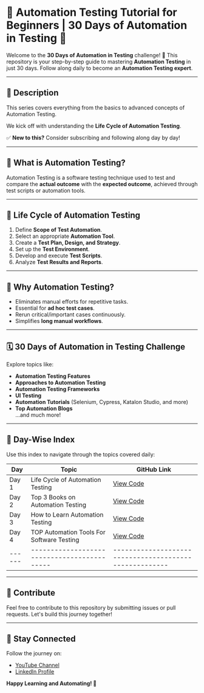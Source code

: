 # 🧪 Automation Testing Tutorial for Beginners | 30 Days of Automation in Testing 🚀

Welcome to the **30 Days of Automation in Testing** challenge! 🎉 This repository is your step-by-step guide to mastering **Automation Testing** in just 30 days. Follow along daily to become an **Automation Testing expert**.  

---

## 📖 **Description**

This series covers everything from the basics to advanced concepts of Automation Testing.  

We kick off with understanding the **Life Cycle of Automation Testing**.  

✅ **New to this?** Consider subscribing and following along day by day!

---

## 🚀 **What is Automation Testing?**

Automation Testing is a software testing technique used to test and compare the **actual outcome** with the **expected outcome**, achieved through test scripts or automation tools.

---

## 🚀 **Life Cycle of Automation Testing**

1. Define **Scope of Test Automation**.
2. Select an appropriate **Automation Tool**.
3. Create a **Test Plan, Design, and Strategy**.
4. Set up the **Test Environment**.
5. Develop and execute **Test Scripts**.
6. Analyze **Test Results and Reports**.

---

## 🚀 **Why Automation Testing?**

- Eliminates manual efforts for repetitive tasks.
- Essential for **ad hoc test cases**.
- Rerun critical/important cases continuously.
- Simplifies **long manual workflows**.

---

## 🗓️ **30 Days of Automation in Testing Challenge**

Explore topics like:
- **Automation Testing Features**
- **Approaches to Automation Testing**
- **Automation Testing Frameworks**
- **UI Testing**
- **Automation Tutorials** (Selenium, Cypress, Katalon Studio, and more)
- **Top Automation Blogs**  
…and much more!  

---

## 📑 **Day-Wise Index**  

Use this index to navigate through the topics covered daily:

| Day  | Topic                                     | GitHub Link                                          |
|------|-------------------------------------------|------------------------------------------------------|
| Day 1| Life Cycle of Automation Testing          | [View Code](#)                                       |
| Day 2| Top 3 Books on Automation Testing         | [View Code](#)                                       |
| Day 3| How to Learn Automation Testing           | [View Code](#)                                       |
| Day 4| TOP Automation Tools For Software Testing | [View Code](#)                                       |
|------|-------------------------------------------|------------------------------------------------------|
---


## 🤝 **Contribute**

Feel free to contribute to this repository by submitting issues or pull requests. Let's build this journey together!  

---

## 🌟 **Stay Connected**

Follow the journey on:
- [YouTube Channel](#https://www.youtube.com/@Im_rupuu)
- [LinkedIn Profile](#https://www.linkedin.com/in/rupayan-dutta-064908195/)

**Happy Learning and Automating! 🚀**
